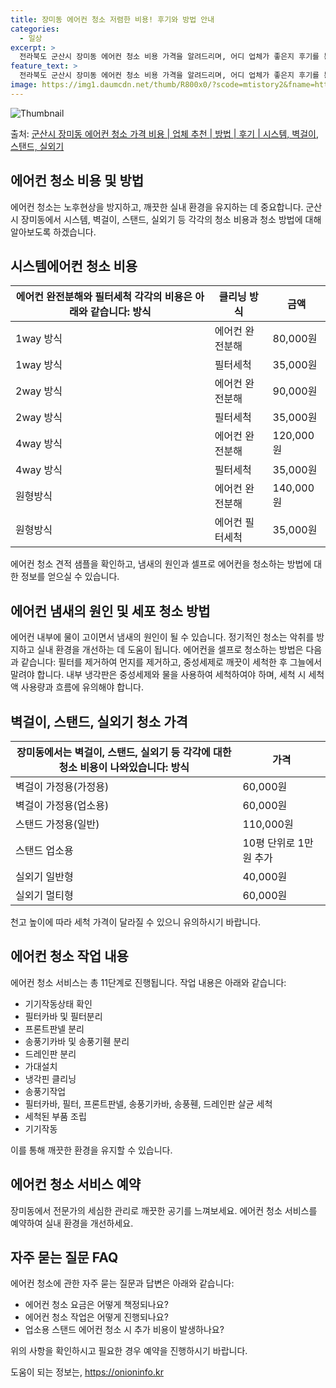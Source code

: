 ```yaml
---
title: 장미동 에어컨 청소 저렴한 비용! 후기와 방법 안내
categories:
  - 일상
excerpt: >
  전라북도 군산시 장미동 에어컨 청소 비용 가격을 알려드리며, 어디 업체가 좋은지 후기를 통해 알아보겠습니다. 현재 글에서는 시스템, 벽걸이, 스탠드, 실외기 각각에 대해 청소 비용이 나와 있으니 참고하시면 되겠습니다. 에어컨 분해 청소 방법 보기 👈 클릭셀프 에어컨 청소 방법 보기👈 클릭군산시 장미동 에어컨 청소 비용시스템에어컨 방식클리닝방식금액1way 방식에어컨 완전분해80,000원1way 방식에어컨 필터세척35,000원2way 방식에어컨 완전분해90,000원2way 방식에어컨 필터세척35,000원4way 방식에어컨 완전분해120,000원4way 방식에어컨 필터세척35,000원원형방식에어컨 완전분해140,000원원형방식에어컨 필터세척35,000원에어컨 청소 견적 샘플 보기 👈 클릭에어컨 냄새의 원인에어..
feature_text: >
  전라북도 군산시 장미동 에어컨 청소 비용 가격을 알려드리며, 어디 업체가 좋은지 후기를 통해 알아보겠습니다. 현재 글에서는 시스템, 벽걸이, 스탠드, 실외기 각각에 대해 청소 비용이 나와 있으니 참고하시면 되겠습니다. 에어컨 분해 청소 방법 보기 👈 클릭셀프 에어컨 청소 방법 보기👈 클릭군산시 장미동 에어컨 청소 비용시스템에어컨 방식클리닝방식금액1way 방식에어컨 완전분해80,000원1way 방식에어컨 필터세척35,000원2way 방식에어컨 완전분해90,000원2way 방식에어컨 필터세척35,000원4way 방식에어컨 완전분해120,000원4way 방식에어컨 필터세척35,000원원형방식에어컨 완전분해140,000원원형방식에어컨 필터세척35,000원에어컨 청소 견적 샘플 보기 👈 클릭에어컨 냄새의 원인에어..
image: https://img1.daumcdn.net/thumb/R800x0/?scode=mtistory2&fname=https%3A%2F%2Fblog.kakaocdn.net%2Fdn%2FMewSq%2FbtsHx1IVhnE%2F729yoMRr9A0akzlbgAN2G1%2Fimg.webp
---
```


![Thumbnail](https://img1.daumcdn.net/thumb/R800x0/?scode=mtistory2&fname=https%3A%2F%2Fblog.kakaocdn.net%2Fdn%2FMewSq%2FbtsHx1IVhnE%2F729yoMRr9A0akzlbgAN2G1%2Fimg.webp)

<p>출처: <a href="https://onioninfo.kr/entry/%EA%B5%B0%EC%82%B0%EC%8B%9C-%EC%9E%A5%EB%AF%B8%EB%8F%99-%EC%97%90%EC%96%B4%EC%BB%A8-%EC%B2%AD%EC%86%8C-%EA%B0%80%EA%B2%A9-%EB%B9%84%EC%9A%A9-%EC%97%85%EC%B2%B4-%EC%B6%94%EC%B2%9C-%EB%B0%A9%EB%B2%95-%ED%9B%84%EA%B8%B0-%EC%8B%9C%EC%8A%A4%ED%85%9C-%EB%B2%BD%EA%B1%B8%EC%9D%B4-%EC%8A%A4%ED%83%A0%EB%93%9C-%EC%8B%A4%EC%99%B8%EA%B8%B0" rel="dofollow">군산시 장미동 에어컨 청소 가격 비용 | 업체 추천 | 방법 | 후기 | 시스템, 벽걸이, 스탠드, 실외기</a> </p>

## 에어컨 청소 비용 및 방법



에어컨 청소는 노후현상을 방지하고, 깨끗한 실내 환경을 유지하는 데 중요합니다. 군산시 장미동에서 시스템, 벽걸이, 스탠드, 실외기 등
각각의 청소 비용과 청소 방법에 대해 알아보도록 하겠습니다.

## 시스템에어컨 청소 비용

에어컨 완전분해와 필터세척 각각의 비용은 아래와 같습니다:  방식 | 클리닝 방식 | 금액  
---|---|---  
1way 방식 | 에어컨 완전분해 | 80,000원  
1way 방식 | 필터세척 | 35,000원  
2way 방식 | 에어컨 완전분해 | 90,000원  
2way 방식 | 필터세척 | 35,000원  
4way 방식 | 에어컨 완전분해 | 120,000원  
4way 방식 | 필터세척 | 35,000원  
원형방식 | 에어컨 완전분해 | 140,000원  
원형방식 | 에어컨 필터세척 | 35,000원  
에어컨 청소 견적 샘플을 확인하고, 냄새의 원인과 셀프로 에어컨을 청소하는 방법에 대한 정보를 얻으실 수 있습니다.

## 에어컨 냄새의 원인 및 세포 청소 방법

에어컨 내부에 물이 고이면서 냄새의 원인이 될 수 있습니다. 정기적인 청소는 악취를 방지하고 실내 환경을 개선하는 데 도움이 됩니다.
에어컨을 셀프로 청소하는 방법은 다음과 같습니다: 필터를 제거하여 먼지를 제거하고, 중성세제로 깨끗이 세척한 후 그늘에서 말려야 합니다.
내부 냉각판은 중성세제와 물을 사용하여 세척하여야 하며, 세척 시 세척액 사용량과 흐름에 유의해야 합니다.

## 벽걸이, 스탠드, 실외기 청소 가격

장미동에서는 벽걸이, 스탠드, 실외기 등 각각에 대한 청소 비용이 나와있습니다:  방식 | 가격  
---|---  
벽걸이 가정용(가정용) | 60,000원  
벽걸이 가정용(업소용) | 60,000원  
스탠드 가정용(일반) | 110,000원  
스탠드 업소용 | 10평 단위로 1만원 추가  
실외기 일반형 | 40,000원  
실외기 멀티형 | 60,000원  
천고 높이에 따라 세척 가격이 달라질 수 있으니 유의하시기 바랍니다.

## 에어컨 청소 작업 내용

에어컨 청소 서비스는 총 11단계로 진행됩니다. 작업 내용은 아래와 같습니다:

  * 기기작동상태 확인
  * 필터카바 및 필터분리
  * 프론트판넬 분리
  * 송풍기카바 및 송풍기휀 분리
  * 드레인판 분리
  * 가대설치
  * 냉각핀 클리닝
  * 송풍기작업
  * 필터카바, 필터, 프론트판넬, 송풍기카바, 송풍휀, 드레인판 살균 세척
  * 세척된 부품 조립
  * 기기작동

이를 통해 깨끗한 환경을 유지할 수 있습니다.

## 에어컨 청소 서비스 예약

장미동에서 전문가의 세심한 관리로 깨끗한 공기를 느껴보세요. 에어컨 청소 서비스를 예약하여 실내 환경을 개선하세요.

## 자주 묻는 질문 FAQ

에어컨 청소에 관한 자주 묻는 질문과 답변은 아래와 같습니다:

  * 에어컨 청소 요금은 어떻게 책정되나요?
  * 에어컨 청소 작업은 어떻게 진행되나요?
  * 업소용 스탠드 에어컨 청소 시 추가 비용이 발생하나요?

위의 사항을 확인하시고 필요한 경우 예약을 진행하시기 바랍니다.

 

도움이 되는 정보는, <a href="https://onioninfo.kr" rel="dofollow">https://onioninfo.kr</a>


